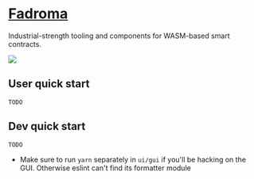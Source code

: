 # [Fadroma](https://fadroma.tech)

Industrial-strength tooling and components for WASM-based smart contracts.

![](https://github.com/hackbg/fadroma/blob/21.08/doc/logo.svg)

## User quick start

`TODO`

## Dev quick start

`TODO`

* Make sure to run `yarn` separately in `ui/gui` if you'll be hacking on the GUI.
  Otherwise eslint can't find its formatter module
